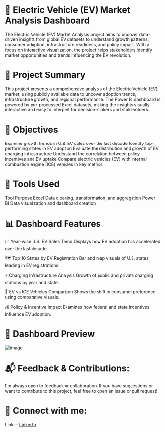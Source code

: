 # 🔋 Electric Vehicle (EV) Market Analysis Dashboard
The Electric Vehicle (EV) Market Analysis project aims to uncover data-driven insights from global EV datasets to understand growth patterns, consumer adoption, infrastructure readiness, and policy impact. With a focus on interactive visualization, the project helps stakeholders identify market opportunities and trends influencing the EV revolution.
# 📌 Project Summary
This project presents a comprehensive analysis of the Electric Vehicle (EV) market, using publicly available data to uncover adoption trends, infrastructure growth, and regional performance. The Power BI dashboard is powered by pre-processed Excel datasets, making the insights visually interactive and easy to interpret for decision-makers and stakeholders.
# 🎯 Objectives
Examine growth trends in U.S. EV sales over the last decade
Identify top-performing states in EV adoption
Evaluate the distribution and growth of EV charging infrastructure
Understand the correlation between policy incentives and EV uptake
Compare electric vehicles (EV) with internal combustion engine (ICE) vehicles in key metrics
# 🧰 Tools Used
Tool	Purpose
Excel	Data cleaning, transformation, and aggregation
Power BI	Data visualization and dashboard creation
# 📊 Dashboard Features
📈 Year-wise U.S. EV Sales Trend
Displays how EV adoption has accelerated over the last decade.

🗺️ Top 10 States by EV Registration
Bar and map visuals of U.S. states leading in EV registrations.

⚡ Charging Infrastructure Analysis
Growth of public and private charging stations by year and state.

🔄 EV vs ICE Vehicles Comparison
Shows the shift in consumer preference using comparative visuals.

💰 Policy & Incentive Impact
Examines how federal and state incentives influence EV adoption.

# 📸 Dashboard Preview
![image](https://github.com/user-attachments/assets/8d0ded0f-dd50-493d-83c4-ed6840efb4db)

# 📬 Feedback & Contributions:
I'm always open to feedback or collaboration. If you have suggestions or want to contribute to this project, feel free to open an issue or pull request!
# 🔗 Connect with me:
Link: - <a href="https://www.linkedin.com/in/bappa-roy-723256345/">Linkedin</a>





